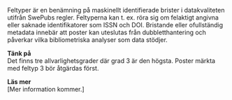 

Feltyper är en benämning på maskinellt identifierade brister i datakvaliteten utifrån SwePubs regler. Feltyperna kan t. ex. röra sig om felaktigt angivna eller saknade identifikatorer som ISSN och DOI. Bristande eller ofullständig metadata innebär att poster kan uteslutas från dubbletthantering och påverkar vilka bibliometriska analyser som data stödjer. 

**Tänk på**  
Det finns tre allvarlighetsgrader där grad 3 är den högsta. Poster märkta med feltyp 3 bör åtgärdas först. 

**Läs mer**  
[Mer information kommer.]


